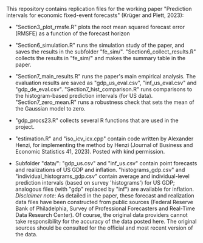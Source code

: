 This repository contains replication files for the working paper "Prediction intervals for economic fixed-event forecasts" (Krüger and Plett, 2023):

- "Section3_plot_rmsfe.R" plots the root mean squared forecast error (RMSFE) as a function of the forecast horizon

- "Section6_simulation.R" runs the simulation study of the paper, and saves the results in the subfolder "fe_sim/". "Section6_collect_results.R" collects the results in "fe_sim/" and makes the summary table in the paper.

- "Section7_main_results.R" runs the paper's main empirical analysis. The evaluation results are saved as "gdp_us_eval.csv", "inf_us_eval.csv" and "gdp_de_eval.csv". "Section7_hist_comparison.R" runs comparisons to the histogram-based prediction intervals (for US data). "Section7_zero_mean.R" runs a robustness check that sets the mean of the Gaussian model to zero.

- "gdp_procs23.R" collects several R functions that are used in the project. 

- "estimation.R" and "iso_icv_icx.cpp" contain code written by Alexander Henzi, for implementing the method by Henzi (Journal of Business and Economic Statistics 41, 2023). Posted with kind permission. 

- Subfolder "data/": "gdp_us.csv" and  "inf_us.csv" contain point forecasts and realizations of US GDP and inflation. "histograms_gdp.csv" and "individual_histograms_gdp.csv" contain average and individual-level prediction intervals (based on survey 'histograms') for US GDP; analogous files (with "gdp" replaced by "inf") are available for inflation. *Disclaimer note*: As detailed in the paper, these forecast and realization data files have been constructed from public sources (Federal Reserve Bank of Philadelphia, Survey of Professional Forecasters and Real-Time Data Research Center). Of course, the original data providers cannot take responsibility for the accuracy of the data posted here. The original sources should be consulted for the official and most recent version of the data. 
